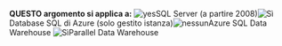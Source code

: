 <Token>**QUESTO argomento si applica a:** ![yes](media/yes.png)SQL Server (a partire 2008)![Sì](media/yes.png)Database SQL di Azure (solo gestito istanza)![nessun](media/no.png)Azure SQL Data Warehouse ![Sì](media/yes.png)Parallel Data Warehouse </Token>